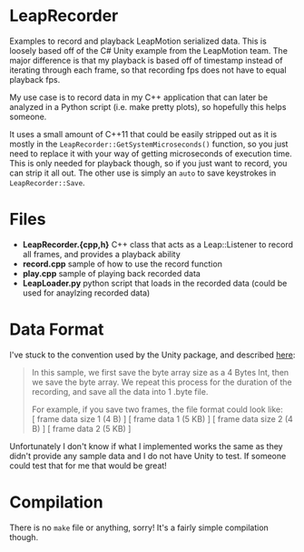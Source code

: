 LeapRecorder
============

Examples to record and playback LeapMotion serialized data.
This is loosely based off of the C# Unity example from the LeapMotion team.
The major difference is that my playback is based off of timestamp instead of iterating through each frame, so that recording fps does not have to equal playback fps.

My use case is to record data in my C++ application that can later be analyzed in a Python script (i.e. make pretty plots), so hopefully this helps someone.

It uses a small amount of C++11 that could be easily stripped out as it is mostly in the ``LeapRecorder::GetSystemMicroseconds()`` function, so you just need to replace it with your way of getting microseconds of execution time.
This is only needed for playback though, so if you just want to record, you can strip it all out.
The other use is simply an `auto` to save keystrokes in ``LeapRecorder::Save``.

Files
=====

* **LeapRecorder.{cpp,h}** C++ class that acts as a Leap::Listener to record all frames, and provides a playback ability
* **record.cpp** sample of how to use the record function
* **play.cpp** sample of playing back recorded data
* **LeapLoader.py** python script that loads in the recorded data (could be used for anaylzing recorded data)

Data Format
===========

I've stuck to the convention used by the Unity package, and described [here](https://community.leapmotion.com/t/serialize-deserialize-sample-request/1748/2):

> In this sample, we first save the byte array size as a 4 Bytes Int, then we save the byte array. We repeat this process for the duration of the recording, and save all the data into 1 .byte file.
> 
> For example, if you save two frames, the file format could look like:  
> [ frame data size 1 (4 B) ] [ frame data 1 (5 KB) ] [ frame data size 2 (4 B) ] [ frame data 2 (5 KB) ]

Unfortunately I don't know if what I implemented works the same as they didn't provide any sample data and I do not have Unity to test. If someone could test that for me that would be great!

Compilation
===========

There is no `make` file or anything, sorry! It's a fairly simple compilation though.
